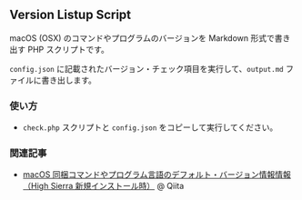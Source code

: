 ## Version Listup Script

macOS (OSX) のコマンドやプログラムのバージョンを Markdown 形式で書き出す PHP スクリプトです。

`config.json` に記載されたバージョン・チェック項目を実行して、`output.md` ファイルに書き出します。

### 使い方

- `check.php` スクリプトと `config.json` をコピーして実行してください。


### 関連記事

- [macOS 同梱コマンドやプログラム言語のデフォルト・バージョン情報情報（High Sierra 新規インストール時）](https://qiita.com/drafts/c82ed038fee1a0b0792e) @ Qiita

